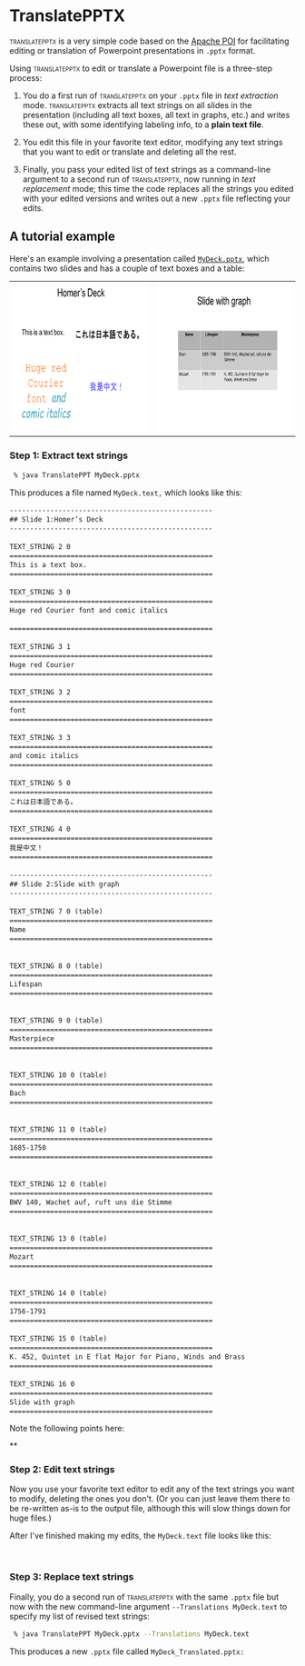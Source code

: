 # TranslatePPTX

<span style="text-transform: uppercase; font-size: 70%;">translatepptx</span>
is a very simple code based on the
[Apache POI](https://poi.apache.org)
for facilitating editing or translation of Powerpoint
presentations in `.pptx` format.

Using
<span style="text-transform: uppercase; font-size: 70%;">translatepptx</span>
to edit or translate a Powerpoint file is a three-step process:

1. You do a first run of
   <span style="text-transform: uppercase; font-size: 70%;">translatepptx</span>
   on your `.pptx` file in *text extraction* mode.
   <span style="text-transform: uppercase; font-size: 70%;">translatepptx</span>
   extracts all text strings on all slides in the presentation 
   (including all text boxes, all text in graphs, etc.) and 
   writes these out, with some identifying labeling info,
   to a **plain text file**.

2. You edit this file in your favorite text editor,
   modifying any text strings that you want to edit or translate
   and deleting all the rest. 

3.  Finally, you pass your edited list of text strings as a
    command-line argument to a second run of
    <span STYLE="font-variant: small-caps;">translatepptx</span>,
    now running in *text replacement* mode;
    this time the code replaces all the strings you edited with 
    your edited versions and writes out a new `.pptx` file
    reflecting your edits.

## A tutorial example

Here's an example involving a presentation called
[`MyDeck.pptx`](example/MyDeck.pptx),
which contains two slides and has a couple of text boxes
and a table:

<p align="center">

<table>
 <tr>
  <td> <a href="example/MyDesk_Slide1.png">
       <img width="352" height="264" src="example/MyDesk_Slide1.png">
       </a>
  <td> <a href="example/MyDesk_Slide2.png">
       <img width="352" height="264" src="example/MyDesk_Slide2.png">
       </a>
 </tr>
</table>

### Step 1: Extract text strings

````bash
 % java TranslatePPT MyDeck.pptx
````

This produces a file named `MyDeck.text,`
which looks like this:

````
--------------------------------------------------
## Slide 1:Homer’s Deck
--------------------------------------------------

TEXT_STRING 2 0
==================================================
This is a text box.
==================================================

TEXT_STRING 3 0
==================================================
Huge red Courier font and comic italics

==================================================

TEXT_STRING 3 1
==================================================
Huge red Courier 
==================================================

TEXT_STRING 3 2
==================================================
font 
==================================================

TEXT_STRING 3 3
==================================================
and comic italics
==================================================

TEXT_STRING 5 0
==================================================
これは日本語である。
==================================================

TEXT_STRING 4 0
==================================================
我是中文！
==================================================

--------------------------------------------------
## Slide 2:Slide with graph
--------------------------------------------------

TEXT_STRING 7 0 (table)
==================================================
Name
==================================================


TEXT_STRING 8 0 (table)
==================================================
Lifespan
==================================================


TEXT_STRING 9 0 (table)
==================================================
Masterpiece
==================================================


TEXT_STRING 10 0 (table)
==================================================
Bach
==================================================


TEXT_STRING 11 0 (table)
==================================================
1685-1750
==================================================


TEXT_STRING 12 0 (table)
==================================================
BWV 140, Wachet auf, ruft uns die Stimme
==================================================


TEXT_STRING 13 0 (table)
==================================================
Mozart
==================================================


TEXT_STRING 14 0 (table)
==================================================
1756-1791
==================================================

TEXT_STRING 15 0 (table)
==================================================
K. 452, Quintet in E flat Major for Piano, Winds and Brass
==================================================

TEXT_STRING 16 0
==================================================
Slide with graph
==================================================

````

Note the following points here:

** 

### Step 2: Edit text strings

Now you use your favorite text editor to edit
any of the text strings you want to modify, deleting
the ones you don't. (Or you can just leave them there
to be re-written as-is to the output file, although this
will slow things down for huge files.)

After I've finished making my edits, the `MyDeck.text`
file looks like this:

````bash
 
````

### Step 3: Replace text strings

Finally, you do a second run of 
<span style="text-transform: uppercase; font-size: 70%;">translatepptx</span>
with the same `.pptx` file but now with
the new command-line argument `--Translations MyDeck.text`
to specify my list of revised text strings:

````bash
 % java TranslatePPT MyDeck.pptx --Translations MyDeck.text
````

This produces a new `.pptx` file called `MyDeck_Translated.pptx:`

````
````
